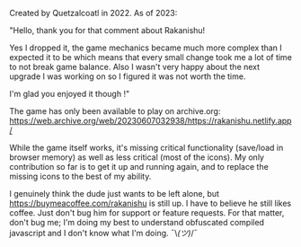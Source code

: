 Created by Quetzalcoatl in 2022. As of 2023:

"Hello, thank you for that comment about Rakanishu!

Yes I dropped it, the game mechanics became much more complex than I expected it to be which means that every small change took me a lot of time to not break game balance. Also I wasn't very happy about the next upgrade I was working on so I figured it was not worth the time.

I'm glad you enjoyed it though !"

The game has only been available to play on archive.org: https://web.archive.org/web/20230607032938/https://rakanishu.netlify.app/

While the game itself works, it's missing critical functionality (save/load in browser memory) as well as less critical (most of the icons). My only contribution so far is to get it up and running again, and to replace the missing icons to the best of my ability.

I genuinely think the dude just wants to be left alone, but https://buymeacoffee.com/rakanishu is still up. I have to believe he still likes coffee. Just don't bug him for support or feature requests. For that matter, don't bug me; I'm doing my best to understand obfuscated compiled javascript and I don't know what I'm doing. ¯\\_(ツ)_/¯
